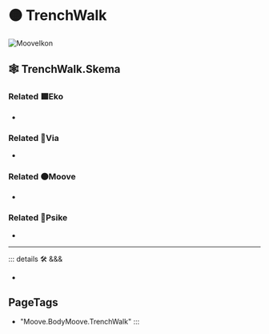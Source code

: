 # 🟠 <mooves>TrenchWalk</mooves>

![MooveIkon](/BetaIkon/Mooves_Ikon.png)

## 🕸 TrenchWalk.Skema

### Related 🟩<ekos>Eko</ekos>

-

### Related 🔻<via>Via</via>

-

### Related 🟠<mooves>Moove</mooves>

-

### Related 💜<psike>Psike</psike>

-

---

<!-- =================================================== -->
<!-- =================================================== -->
<!-- =================================================== -->
<!-- =================================================== -->
<!-- =================================================== -->
::: details 🛠 <dev>&&&</dev>

-

<h2>PageTags</h2>

- "Moove.BodyMoove.TrenchWalk"
:::
